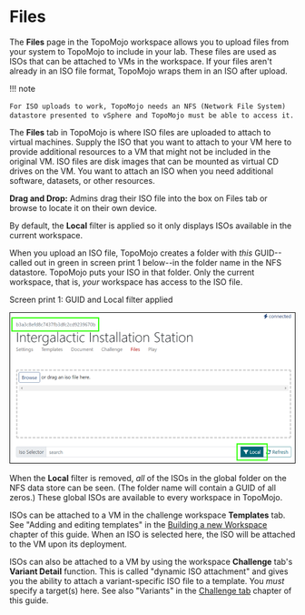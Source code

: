 # Files

The **Files** page in the TopoMojo workspace allows you to upload files from your system to TopoMojo to include in your lab. These files are used as ISOs that can be attached to VMs in the workspace. If your files aren't already in an ISO file format, TopoMojo wraps them in an ISO after upload.

!!! note

    For ISO uploads to work, TopoMojo needs an NFS (Network File System) datastore presented to vSphere and TopoMojo must be able to access it.

The **Files** tab in TopoMojo is where ISO files are uploaded to attach to virtual machines. Supply the ISO that you want to attach to your VM here to provide additional resources to a VM that might not be included in the original VM. ISO files are disk images that can be mounted as virtual CD drives on the VM. You want to attach an ISO when you need additional software, datasets, or other resources.

**Drag and Drop:** Admins drag their ISO file into the box on Files tab or browse to locate it on their own device.

By default, the **Local** filter is applied so it only displays ISOs available in the current workspace.

When you upload an ISO file, TopoMojo creates a folder with *this* GUID--called out in green in screen print 1 below--in the folder name in the NFS datastore. TopoMojo puts your ISO in that folder. Only the current workspace, that is, *your* workspace has access to the ISO file.

Screen print 1: GUID and Local filter applied

![iso-drag](img/iso-drag.png)

When the **Local** filter is removed, *all* of the ISOs in the global folder on the NFS data store can be seen. (The folder name will contain a GUID of all zeros.) These global ISOs are available to every workspace in TopoMojo.

ISOs can be attached to a VM in the challenge workspace **Templates** tab. See "Adding and editing templates" in the [Building a new Workspace](building-a-workspace.md) chapter of this guide. When an ISO is selected here, the ISO will be attached to the VM upon its deployment.

ISOs can also be attached to a VM by using the workspace **Challenge** tab's **Variant Detail** function. This is called "dynamic ISO attachment" and gives you the ability to attach a variant-specific ISO file to a template. You *must* specify a target(s) here. See also "Variants" in the [Challenge tab](challenge.md) chapter of this guide.
